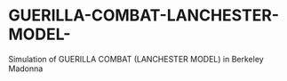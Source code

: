 # GUERILLA-COMBAT-LANCHESTER-MODEL-
Simulation of GUERILLA COMBAT (LANCHESTER MODEL) in Berkeley Madonna
